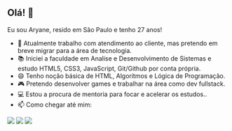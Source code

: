 ## Olá! 👋
Eu sou Aryane, resido em São Paulo e tenho 27 anos!

- 💼 Atualmente trabalho com atendimento ao cliente, mas pretendo em breve migrar para a área de tecnologia. 
- 📚 Iniciei a faculdade em Analise e Desenvolvimento de Sistemas e estudo HTML5, CSS3, JavaScript, Git/Github por conta própria. 
- 😄 Tenho noção básica de HTML, Algoritmos e Lógica de Programação.
- 🎮 Pretendo desenvolver games e trabalhar na área como dev fullstack.
- 💻 Estou a procura de mentoria para focar e acelerar os estudos..
- 📫 Como chegar até mim:

<div> 
  <a href="https://www.instagram.com/overrgron/" target="_blank"><img src="https://img.shields.io/badge/-Instagram-%23E4405F?style=for-the-badge&logo=instagram&logoColor=white" target="_blank"></a>
 <a href="https://t.me/overrgron" target="_blank"><img src="https://img.shields.io/badge/Telegram-2CA5E0?style=for-the-badge&logo=telegram&logoColor=white" target="_blank"></a> 
  <a href = "mailto:aryane.mqf@gmail.com"><img src="https://img.shields.io/badge/-Gmail-%23333?style=for-the-badge&logo=gmail&logoColor=white" target="_blank"></a>
</div>
  
  ##

